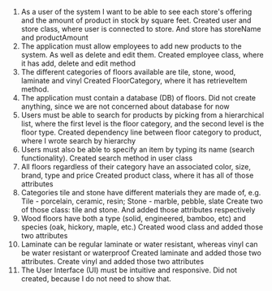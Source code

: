 1. As a user of the system I want to be able to see each store's offering and the amount of
product in stock by square feet.
    Created user and store class, where user is connected to store. And store has storeName and productAmount
2. The application must allow employees to add new products to the system. As well as
delete and edit them.
    Created employee class, where it has add, delete and edit method 
3. The different categories of floors available are tile, stone, wood, laminate and vinyl
    Created FloorCategory, where it has retrieveItem method. 
4. The application must contain a database (DB) of floors.
    Did not create anything, since we are not concerned about database for now
5. Users must be able to search for products by picking from a hierarchical list, where the
first level is the floor category, and the second level is the floor type.
    Created dependency line between floor category to product, where I wrote search by hierarchy
6. Users must also be able to specify an item by typing its name (search functionality).
    Created search method in user class
7. All floors regardless of their category have an associated color, size, brand, type and
price
    Created product class, where it has all of those attributes
8. Categories tile and stone have different materials they are made of, e.g. Tile - porcelain,
ceramic, resin; Stone - marble, pebble, slate
    Create two of those class: tile and stone. And added those attributes respectively 
9. Wood floors have both a type (solid, engineered, bamboo, etc) and species (oak,
hickory, maple, etc.)
    Created wood class and added those two attributes
10. Laminate can be regular laminate or water resistant, whereas vinyl can be water
resistant or waterproof
    Created laminate and added those two attributes. Create vinyl and added those two attributes
11. The User Interface (UI) must be intuitive and responsive.
    Did not created, because I do not need to show that. 
